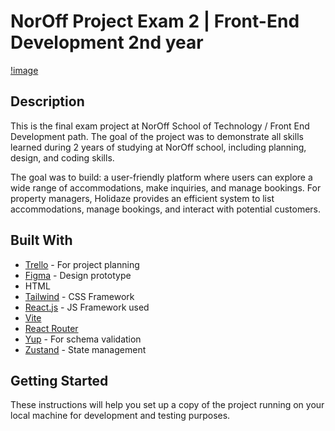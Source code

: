# NorOff Project Exam 2 | Front-End Development 2nd year

[!image](https://anasommer.com/images/projects/holidaze.jpeg)

## Description

This is the final exam project at NorOff School of Technology / Front End Development path. The goal of the project was to demonstrate all skills learned during 2 years of studying at NorOff school, including planning, design, and coding skills.

The goal was to build: a user-friendly platform where users can explore a wide range of accommodations, make inquiries, and manage bookings. For property managers, Holidaze provides an efficient system to list accommodations, manage bookings, and interact with potential customers.

## Built With

- [Trello](https://trello.com/) - For project planning
- [Figma](https://figma.com) - Design prototype
- HTML
- [Tailwind](https://tailwindcss.com/) - CSS Framework
- [React.js](https://reactjs.org/) - JS Framework used
- [Vite](https://vitejs.dev/)
- [React Router](https://reactrouter.com/en/main)
- [Yup](https://www.npmjs.com/package/yup) - For schema validation
- [Zustand](https://github.com/pmndrs/zustand) - State management

## Getting Started

These instructions will help you set up a copy of the project running on your local machine for development and testing purposes.

### Prerequisites

- Node.js
- npm

```bash
npm install npm@latest -g
```

### Installing

1. Clone the repo

```bash
git clone git@github.com:anasommer/holidaze.git
```

2. Install NPM packages/dependencies

```bash
cd holidaze
npm install
```

3. Start the project

```bash
npm start
```

## Development with Vite

To start the development server with Vite, run:

```bash
npm run dev
```

## Contributing

This is a project for academic evaluation. Contributions are not being accepted at this time.

## Acknowledgments

- Noroff - School of technology and digital media
- React documentation
- And all open source libraries used in this project

## Contact

[My Portolio Page](https://www.anasommer.com/)

[My LinkedIn Page](https://www.linkedin.com/in/anastassia-sommer-146409235/)

[Live on Netlify](https://playful-paletas-69e26c.netlify.app/)

[Figma Prototype](https://www.figma.com/file/0HzbCTkvGqsCPPHjrhS9kG/Project-Exam-2-Style-tile-%26-Prototype?type=design&node-id=0%3A1&mode=design&t=63fJ6X5ye3VT7xiC-1)

For any additional questions or comments, feel free to reach out.
